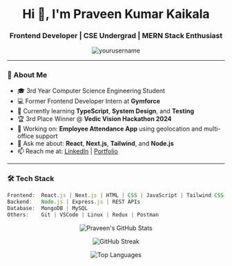 <!-- README.md for yourusername/yourusername -->

<h1 align="center">Hi 👋, I'm Praveen Kumar Kaikala</h1>
<h3 align="center">Frontend Developer | CSE Undergrad | MERN Stack Enthusiast</h3>

<p align="center">
  <img src="https://komarev.com/ghpvc/?username=yourusername&label=Profile%20views&color=0e75b6&style=flat" alt="yourusername" />
</p>

---

### 🚀 About Me
- 🎓 3rd Year Computer Science Engineering Student  
- 💻 Former Frontend Developer Intern at **Gymforce**  
- 🧠 Currently learning **TypeScript**, **System Design**, and **Testing**  
- 🏆 3rd Place Winner @ **Vedic Vision Hackathon 2024**  
- 🔭 Working on: **Employee Attendance App** using geolocation and multi-office support  
- 💬 Ask me about: **React**, **Next.js**, **Tailwind**, and **Node.js**  
- 📫 Reach me at: [LinkedIn](https://linkedin.com/in/praveenkaikala) | [Portfolio](https://yourportfolio.com)

---

### 🛠 Tech Stack
```js
Frontend:  React.js | Next.js | HTML | CSS | JavaScript | Tailwind CSS  
Backend:   Node.js | Express.js | REST APIs  
Database:  MongoDB | MySQL  
Others:    Git | VSCode | Linux | Redux | Postman
```
<p align="center"> <img src="https://github-readme-stats.vercel.app/api?username=praveenkaikala&show_icons=true&theme=radical" alt="Praveen's GitHub Stats" /> </p> <p align="center"> <img src="https://github-readme-streak-stats.herokuapp.com/?user=praveenkaikala&theme=radical" alt="GitHub Streak" /> </p> <p align="center"> <img src="https://github-readme-stats.vercel.app/api/top-langs/?username=praveenkaikala&layout=compact&theme=radical" alt="Top Languages" /> </p>
